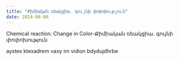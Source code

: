 ```yaml
---
title: "Քիմիական ռեակցիա. գույնի փոփոխություն"
date: 2024-08-06
---
```




 Chemical reaction: Change in Color-Քիմիական ռեակցիա. գույնի փոփոխություն

 aystex ktexadrem vaxy im vidion
bdydujdhrbe
